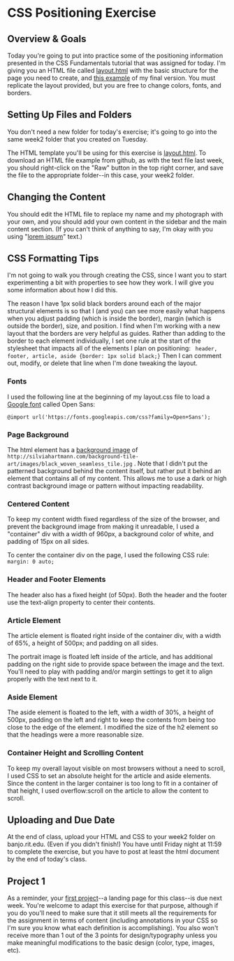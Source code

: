 # CSS Positioning Exercise

## Overview & Goals
Today you're going to put into practice some of the positioning information presented in the CSS Fundamentals tutorial that was assigned for today. I'm giving you an HTML file called [layout.html](layout.html) with the basic structure for the page you need to create, and [this example](layout.png) of my final version. You must replicate the layout provided, but you are free to change colors, fonts, and borders.  

## Setting Up Files and Folders
You don't need a new folder for today's exercise; it's going to go into the same week2 folder that you created on Tuesday. 

The HTML template you'll be using for this exercise is [layout.html](layout.html). To download an HTML file example from github, as with the text file last week, you should right-click on the "Raw" button in the top right corner, and save the file to the appropriate folder--in this case, your week2 folder. 

## Changing the Content
You should edit the HTML file to replace my name and my photograph with your own, and you should add your own content in the sidebar and the main content section. (If you can't think of anything to say, I'm okay with you using "<a href="http://mashable.com/2013/07/11/lorem-ipsum/">lorem ipsum</a>" text.)

## CSS Formatting Tips
I'm not going to walk you through creating the CSS, since I want you to start experimenting a bit with properties to see how they work. I will give you some information about how I did this. 

The reason I have 1px solid black borders around each of the major structural elements is so that I (and you) can see more easily what happens when you adjust padding (which is inside the border), margin (which is outside the border), size, and position. I find when I'm working with a new layout that the borders are very helpful as guides. Rather than adding to the border to each element individually, I set one rule at the start of the stylesheet that impacts all of the elements I plan on positioning:
``` header, footer, article, aside {border: 1px solid black;}```
Then I can comment out, modify, or delete that line when I'm done tweaking the layout. 

### Fonts
I used the following line at the beginning of my layout.css file to load a [Google font](https://fonts.google.com/) called Open Sans:

`@import url('https://fonts.googleapis.com/css?family=Open+Sans');`

### Page Background
The html element has a [background image](http://www.w3schools.com/cssref/pr_background-image.asp) of `http://silviahartmann.com/background-tile-art/images/black_woven_seamless_tile.jpg` . Note that I didn't put the patterned background behind the content itself, but rather put it behind an element that contains all of my content. This allows me to use a dark or high contrast background image or pattern without impacting readability. 

### Centered Content
To keep my content width fixed regardless of the size of the browser, and prevent the background image from making it unreadable, I used a "container" div with a width of 960px, a background color of white, and padding of 15px on all sides. 

To center the container div on the page, I used the following CSS rule:
`margin: 0 auto;`

### Header and Footer Elements
The header also has a fixed height (of 50px). Both the header and the footer use the text-align property to center their contents. 

### Article Element
The article element is floated right inside of the container div, with a width of 65%, a height of 500px; and padding on all sides.

The portrait image is floated left inside of the article, and has additional padding on the right side to provide space between the image and the text. You'll need to play with padding and/or margin settings to get it to align properly with the text next to it. 

### Aside Element
The aside element is floated to the left, with a width of 30%, a height of 500px, padding on the left and right to keep the contents from being too close to the edge of the element. I modified the size of the h2 element so that the headings were a more reasonable size. 

### Container Height and Scrolling Content
To keep my overall layout visible on most browsers without a need to scroll, I used CSS to set an absolute height for the article and aside elements. Since the content in the larger container is too long to fit in a container of that height, I used overflow:scroll on the article to allow the content to scroll.

## Uploading and Due Date
At the end of class, upload your HTML and CSS to your week2 folder on banjo.rit.edu. (Even if you didn't finish!) You have until Friday night at 11:59 to complete the exercise, but you have to post at least the html document by the end of today's class. 

## Project 1
As a reminder, your [first project](../../projects/project1.md)--a landing page for this class--is due next week. You're welcome to adapt this exercise for that purpose, although if you do you'll need to make sure that it still meets all the requirements for the assignment in terms of content (including annotations in your CSS so I'm sure you know what each definition is accomplishing). You also won't receive more than 1 out of the 3 points for design/typography unless you make meaningful modifications to the basic design (color, type, images, etc).  